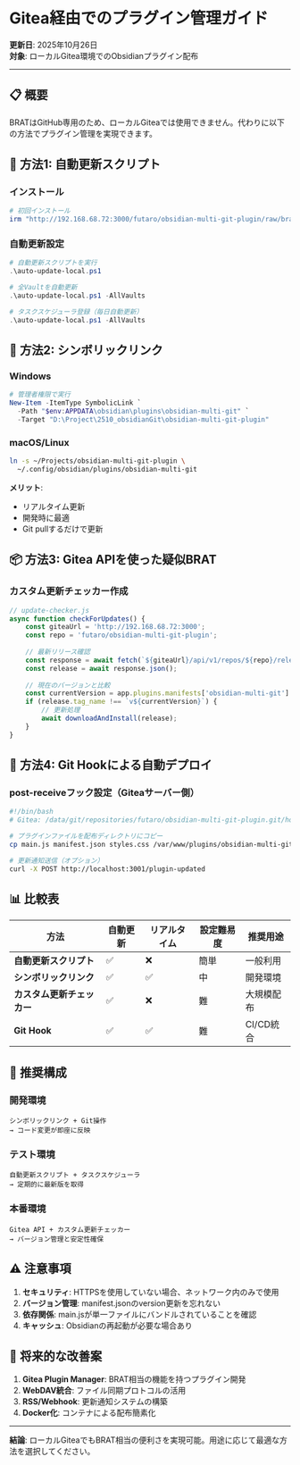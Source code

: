 # Gitea経由でのプラグイン管理ガイド

**更新日**: 2025年10月26日  
**対象**: ローカルGitea環境でのObsidianプラグイン配布

---

## 📋 概要

BRATはGitHub専用のため、ローカルGiteaでは使用できません。代わりに以下の方法でプラグイン管理を実現できます。

## 🚀 方法1: 自動更新スクリプト

### インストール
```powershell
# 初回インストール
irm "http://192.168.68.72:3000/futaro/obsidian-multi-git-plugin/raw/branch/master/obsidian-multi-git-plugin/install.ps1" | iex
```

### 自動更新設定
```powershell
# 自動更新スクリプトを実行
.\auto-update-local.ps1

# 全Vaultを自動更新
.\auto-update-local.ps1 -AllVaults

# タスクスケジューラ登録（毎日自動更新）
.\auto-update-local.ps1 -AllVaults
```

## 🔗 方法2: シンボリックリンク

### Windows
```powershell
# 管理者権限で実行
New-Item -ItemType SymbolicLink `
  -Path "$env:APPDATA\obsidian\plugins\obsidian-multi-git" `
  -Target "D:\Project\2510_obsidianGit\obsidian-multi-git-plugin"
```

### macOS/Linux
```bash
ln -s ~/Projects/obsidian-multi-git-plugin \
  ~/.config/obsidian/plugins/obsidian-multi-git
```

**メリット**:
- リアルタイム更新
- 開発時に最適
- Git pullするだけで更新

## 📦 方法3: Gitea APIを使った疑似BRAT

### カスタム更新チェッカー作成
```javascript
// update-checker.js
async function checkForUpdates() {
    const giteaUrl = 'http://192.168.68.72:3000';
    const repo = 'futaro/obsidian-multi-git-plugin';
    
    // 最新リリース確認
    const response = await fetch(`${giteaUrl}/api/v1/repos/${repo}/releases/latest`);
    const release = await response.json();
    
    // 現在のバージョンと比較
    const currentVersion = app.plugins.manifests['obsidian-multi-git'].version;
    if (release.tag_name !== `v${currentVersion}`) {
        // 更新処理
        await downloadAndInstall(release);
    }
}
```

## 🔄 方法4: Git Hookによる自動デプロイ

### post-receiveフック設定（Giteaサーバー側）
```bash
#!/bin/bash
# Gitea: /data/git/repositories/futaro/obsidian-multi-git-plugin.git/hooks/post-receive

# プラグインファイルを配布ディレクトリにコピー
cp main.js manifest.json styles.css /var/www/plugins/obsidian-multi-git/

# 更新通知送信（オプション）
curl -X POST http://localhost:3001/plugin-updated
```

## 📊 比較表

| 方法 | 自動更新 | リアルタイム | 設定難易度 | 推奨用途 |
|------|---------|-------------|-----------|----------|
| **自動更新スクリプト** | ✅ | ❌ | 簡単 | 一般利用 |
| **シンボリックリンク** | ✅ | ✅ | 中 | 開発環境 |
| **カスタム更新チェッカー** | ✅ | ❌ | 難 | 大規模配布 |
| **Git Hook** | ✅ | ✅ | 難 | CI/CD統合 |

## 🎯 推奨構成

### 開発環境
```
シンボリックリンク + Git操作
→ コード変更が即座に反映
```

### テスト環境
```
自動更新スクリプト + タスクスケジューラ
→ 定期的に最新版を取得
```

### 本番環境
```
Gitea API + カスタム更新チェッカー
→ バージョン管理と安定性確保
```

## ⚠️ 注意事項

1. **セキュリティ**: HTTPSを使用していない場合、ネットワーク内のみで使用
2. **バージョン管理**: manifest.jsonのversion更新を忘れない
3. **依存関係**: main.jsが単一ファイルにバンドルされていることを確認
4. **キャッシュ**: Obsidianの再起動が必要な場合あり

## 🚀 将来的な改善案

1. **Gitea Plugin Manager**: BRAT相当の機能を持つプラグイン開発
2. **WebDAV統合**: ファイル同期プロトコルの活用
3. **RSS/Webhook**: 更新通知システムの構築
4. **Docker化**: コンテナによる配布簡素化

---

**結論**: ローカルGiteaでもBRAT相当の便利さを実現可能。用途に応じて最適な方法を選択してください。